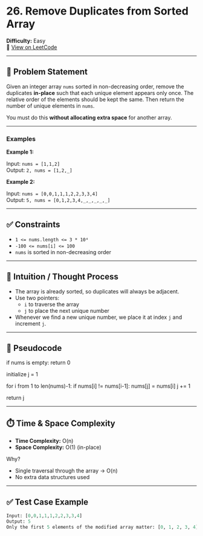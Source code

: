 # 26. Remove Duplicates from Sorted Array

**Difficulty:** Easy  
🔗 [View on LeetCode](https://leetcode.com/problems/remove-duplicates-from-sorted-array/)

---

## 📝 Problem Statement

Given an integer array `nums` sorted in non-decreasing order, remove the duplicates **in-place** such that each unique element appears only once. The relative order of the elements should be kept the same. Then return the number of unique elements in `nums`.

You must do this **without allocating extra space** for another array.

---

### Examples

**Example 1:**

Input: `nums = [1,1,2]`  
Output: `2, nums = [1,2,_]`

**Example 2:**

Input: `nums = [0,0,1,1,1,2,2,3,3,4]`  
Output: `5, nums = [0,1,2,3,4,_,_,_,_,_]`

---

## ✅ Constraints

- `1 <= nums.length <= 3 * 10⁴`  
- `-100 <= nums[i] <= 100`  
- `nums` is sorted in non-decreasing order

---

## 🧠 Intuition / Thought Process

- The array is already sorted, so duplicates will always be adjacent.
- Use two pointers:
  - `i` to traverse the array
  - `j` to place the next unique number
- Whenever we find a new unique number, we place it at index `j` and increment `j`.

---

## 🔄 Pseudocode

if nums is empty:
return 0

initialize j = 1

for i from 1 to len(nums)-1:
if nums[i] != nums[i-1]:
nums[j] = nums[i]
j += 1

return j

---

## ⏱️ Time & Space Complexity

- **Time Complexity:** O(n)  
- **Space Complexity:** O(1) (in-place)

Why?
- Single traversal through the array → O(n)
- No extra data structures used

---

## ✅ Test Case Example

```python
Input: [0,0,1,1,1,2,2,3,3,4]
Output: 5
Only the first 5 elements of the modified array matter: [0, 1, 2, 3, 4]
